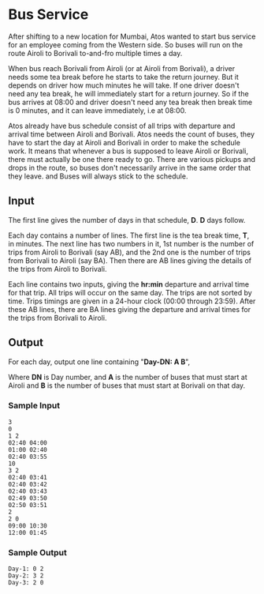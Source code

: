 # Bus Service

After shifting to a new location for Mumbai, Atos wanted to start bus service for an employee coming from the Western side.
So buses will run on the route Airoli to Borivali to-and-fro multiple times a day.

When bus reach Borivali from Airoli (or at Airoli from Borivali), a driver needs some tea break before he starts to take the return journey. But it depends on driver how much minutes he will take.
If one driver doesn't need any tea break, he will immediately start for a return journey. So if the bus arrives at 08:00 and driver doesn't need any tea break then break time is 0 minutes, and it can leave immediately, i.e at 08:00.

Atos already have bus schedule consist of all trips with departure and arrival time between Airoli and Borivali. Atos needs the count of buses, they have to start the day at Airoli and Borivali in order to make the schedule work. It means that whenever a bus is supposed to leave Airoli or Borivali, there must actually be one there ready to go. There are various pickups and drops in the route, so buses don't necessarily arrive in the same order that they leave. and Buses will always stick to the schedule.

## Input

The first line gives the number of days in that schedule, **D**. **D** days follow.

Each day contains a number of lines. The first line is the tea break time, **T**, in minutes.
The next line has two numbers in it, 1st number is the number of trips from Airoli to Borivali (say AB), and the 2nd one is the number of trips from Borivali to Airoli (say BA). Then there are AB lines giving the details of the trips from Airoli to Borivali.

Each line contains two inputs, giving the **hr:min** departure and arrival time for that trip. All trips will occur on the same day. The trips are not sorted by time. Trips timings are given in a 24-hour clock (00:00 through 23:59).
After these AB lines, there are BA lines giving the departure and arrival times for the trips from Borivali to Airoli.

## Output

For each day, output one line containing "**Day-DN: A B**",

Where **DN** is Day number, and **A** is the number of buses that must start at Airoli and **B** is the number of buses that must start at Borivali on that day.


### Sample Input
```
3
0
1 2
02:40 04:00
01:00 02:40
02:40 03:55
10
3 2
02:40 03:41
02:40 03:42
02:40 03:43
02:49 03:50
02:50 03:51
2
2 0
09:00 10:30
12:00 01:45
```

### Sample Output

```
Day-1: 0 2
Day-2: 3 2
Day-3: 2 0
```